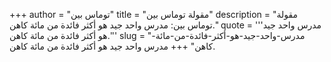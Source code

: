 +++
author = "توماس بين"
title = "مقولة توماس بين"
description = "مقولة توماس بين: مدرس واحد جيد هو أكثر فائدة من مائة كاهن."
quote = '''مدرس واحد جيد هو أكثر فائدة من مائة كاهن.''' 
slug = "مدرس-واحد-جيد-هو-أكثر-فائدة-من-مائة-كاهن"
+++
مدرس واحد جيد هو أكثر فائدة من مائة كاهن.
